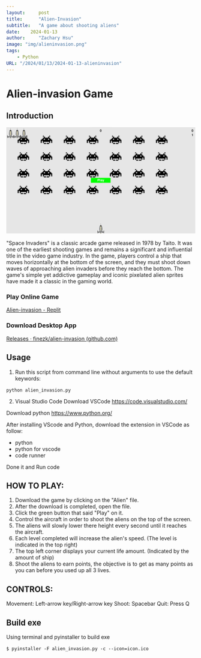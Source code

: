 ```yaml
---
layout:     post
title:      "Alien-Invasion"
subtitle:   "A game about shooting aliens"
date:    2024-01-13
author:     "Zachary Hsu"
image: "img/alieninvasion.png"
tags:
    - Python
URL: "/2024/01/13/2024-01-13-alieninvasion"
---
```

# Alien-invasion Game

## Introduction
![banner.png (1918×1080) (raw.githubusercontent.com)](https://raw.githubusercontent.com/finezk/alien-invasion/main/banner.png)

"Space Invaders" is a classic arcade game released in 1978 by Taito. It was one of the earliest shooting games and remains a significant and influential title in the video game industry. In the game, players control a ship that moves horizontally at the bottom of the screen, and they must shoot down waves of approaching alien invaders before they reach the bottom. The game's simple yet addictive gameplay and iconic pixelated alien sprites have made it a classic in the gaming world.

### Play Online Game
[Alien-invasion - Replit](https://replit.com/@ZacharyHsu/Alien-invasion)

### Download Desktop App
[Releases · finezk/alien-invasion (github.com)](https://github.com/finezk/alien-invasion/releases)

## Usage

1. Run this script from command line without arguments to use the default keywords:
```
python alien_invasion.py
```

2. Visual Studio Code
Download VSCode https://code.visualstudio.com/

Download python https://www.python.org/

After installing VScode and Python, download the extension in VSCode as follow:
* python
* python for vscode
* code runner

Done it and Run code


## HOW TO PLAY:
1. Download the game by clicking on the "Alien" file.
2. After the download is completed, open the file.
3. Click the green button that said "Play" on it.
4. Control the aircraft in order to shoot the aliens on the top of the screen.
5. The aliens will slowly lower there height every second until it reaches the aircraft.
6. Each level completed will increase the alien's speed. (The level is indicated in the top right)
7. The top left corner displays your current life amount. (Indicated by the amount of ship)
8. Shoot the aliens to earn points, the objective is to get as many points as you can before you used up all 3 lives.

## CONTROLS:

Movement: Left-arrow key/Right-arrow key
Shoot: Spacebar
Quit: Press Q

##  Build exe
Using terminal and pyinstaller to build exe
```
$ pyinstaller -F alien_invasion.py -c --icon=icon.ico
```
